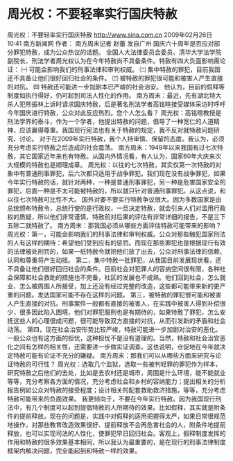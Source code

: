 # 周光权：不要轻率实行国庆特赦

周光权：不要轻率实行国庆特赦
http://www.sina.com.cn  2009年02月26日10:41   南方新闻网
作者： 南方周末记者 赵蕾 发自广州
国庆六十周年是否应对部分罪犯特赦，成为公众热议的话题。
全国人大法律委员会委员、清华大学法学院副院长、刑法学者周光权认为在今年特赦尚不具备条件。特赦有四大负面影响需论证：
㈠ 可能会影响我们的刑事法律和审判权威。
㈡ 集中特赦的罪犯，目前我国还不具备让他们很好回归社会的条件。
㈢ 被特赦的罪犯很可能和被害人产生直接的对抗。
㈣ 特赦还可能进一步加剧本已严峻的社会治安。
他认为，目前的假释等制度如执行得好，仍可起到司法人性化的作用。
南方周末：最近，先有湖北特大杀人犯熊振林上诉时请求国庆特赦，后是著名刑法学者高铭暄接受媒体采访时呼吁今年国庆进行特赦，公众对此反应热烈。您个人怎么看？
周光权：高铭暄教授是刑法学界的泰斗，作为一个学者，他提出特赦的问题，倡导了一种宽仁的人道精神，应该赢得尊重。我国现行宪法也有关于特赦的规定，我不反对就特赦问题研究、讨论。
对于在2009年实行特赦，我个人持审慎、保留的态度。我认为，必须充分考虑实行特赦之后造成的社会震荡。
南方周末：1949年以来我国有过七次特赦，其它国家近年来也有特赦。从国内外情况看，有人认为，国家60年大庆来次大规模的特赦也是顺理成章。
周光权：以往的七次特赦，其实仅第一次特赦的对象中有普通刑事罪犯，后六次都只适用于战争罪犯。我们现在没有战争罪犯，如果今年实行特赦的话，就针对两种，一种是普通刑事罪犯，另一种是危害国家安全的罪犯，后面一种是不太可能被特赦的，所以就只针对普通刑事罪犯。从这点说，和以往七次特赦可比性不大。
国外对要不要实行特赦争议很大。因为多数国家是由总统颁布特赦令，总统行使的是行政权，一旦决定特赦，就会引来人们对滥用行政权的质疑，所以他们非常谨慎，特赦前对后果的评估有非常详细的报告，不是三下五除二就特赦了。
南方周末：那我国必须从哪些方面评估特赦可能带来的影响？
周光权：第一，可能会影响我们的刑事法律和审判权威。公众对那些触犯国家刑法的人有这样的期待：希望他们受到应有的惩罚。而现在那些罪犯也是根据现行有效的法律被处刑罚的，如果一纸特赦令就把他们放了出去，公众对刑事法律的信赖、认同和尊重将产生动摇。
第二，集中特赦一批罪犯，从我国目前发展现状看，还不具备让他们很好回归社会的条件。目前社会对犯罪人的容纳空间很有限，各种社会保障和社会救助的措施也不完备，社区的发展也不成熟。他们回到社会，怎么就业、怎么被周围人所接受，加上还没有经过完整的改造，这些都可能带来新的更严重的问题。发达国家可能不存在这样的问题。
第三，被特赦的罪犯很可能和被害人产生直接的对抗。刑事案件一般都有直接的被害人，在实践中被害人得到补偿很少，很多因此陷入困境，他们对罪犯服刑也是有期待的，如果特赦了罪犯，怎么安抚这些人的心理很成问题，很可能导致双方直接的对抗，从而引发新的矛盾和社会动荡。
第四，现在社会治安形势比较严峻，特赦可能进一步加剧对治安的恶化。一般公众也有这方面的担忧，这种担忧不是没有道理的。当然，特赦和社会治安恶化之间有怎样的相关性，还需要进一步做实证调查。这也说明，仓促地在今年就决定特赦可能有论证不充分的嫌疑。
南方周末：那我们可以从哪些方面来研究与论证特赦的可行性？
周光权：选取几个监狱，选取一些被判轻罪的罪犯作为样本，研究特赦之后他们的去处，比如是去农村还是城市，周围是什么环境，能不能就业等等，充分考察各方面的情况，充分考虑社会和乡村的容纳能力；提出相关的分析报告例如公众对特赦的接受程度；设计相关的配套救助救济措施，等等，充分考虑特赦可能带来的负面效果。
我更倾向于，不要在今年实行特赦。因为我国现行刑法中，有几个制度可以起到提倡特赦的人所期待的效果。比如假释，其实就是附条件的提前释放。现在的问题是，实践中对假释的适用把握得太严，如果日常很规范地操作，对那些教育改造效果很好、提前释放不会再危害社会的人，附条件地提前释放，也可以实现司法的人性化，使罪犯早日回归社会。客观上，假释制度发挥的作用和特赦的很多效果基本相同，所以我认为最重要的，是在现行的刑事法律制度框架内解决问题，完全能起到和特赦一样的效果。

